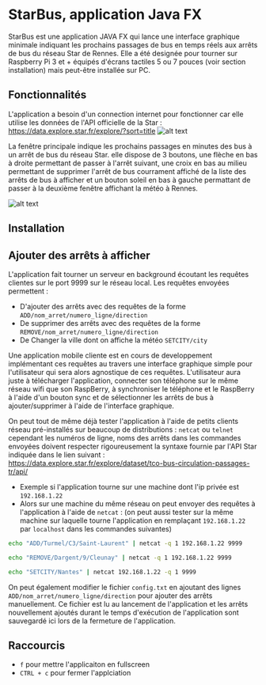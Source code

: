 # StarBus, application Java FX

StarBus est une application JAVA FX qui lance une interface graphique minimale indiquant les prochains passages de bus en temps réels aux arrêts de bus du réseau Star de Rennes.
Elle a été designée pour tourner sur Raspberry Pi 3 et + équipés d'écrans tactiles 5 ou 7 pouces (voir section installation) mais peut-être installée sur PC.

## Fonctionnalités

L'application a besoin d'un connection internet pour fonctionner car elle utilise les données de l'API officielle de la Star : https://data.explore.star.fr/explore/?sort=title
![alt text](https://github.com/[username]/[reponame]/blob/[branch]/image.jpg?raw=true)

La fenêtre principale indique les prochains passages en minutes des bus à un arrêt de bus du réseau Star. elle dispose de 3 boutons, une flèche en bas à droite permettant de passer à l'arrêt suivant,
une croix en bas au milieu permettant de supprimer l'arrêt de bus courrament affiché de la liste des arrêts de bus à afficher et un bouton soleil en bas à gauche permattant de passer à la deuxième fenêtre affichant la météo à Rennes.

![alt text](https://github.com/[username]/[reponame]/blob/[branch]/image.jpg?raw=true)



## Installation


## Ajouter des arrêts à afficher

L'application fait tourner un serveur en background écoutant les requêtes clientes sur le port 9999 sur le réseau local.
Les requêtes envoyées permettent :
* D'ajouter des arrêts avec des requêtes de la forme `ADD/nom_arret/numero_ligne/direction`
* De supprimer des arrêts avec des requêtes de la forme  `REMOVE/nom_arret/numero_ligne/direction`
* De Changer la ville dont on affiche la météo `SETCITY/city`

Une application mobile cliente est en cours de developpement implémentant ces requêtes au travers une interface graphique simple pour l'utilisateur qui sera alors agnostique de ces requêtes. L'utilisateur aura juste à télécharger l'application, connecter son téléphone sur le même réseau wifi que son RaspBerry, à synchroniser le téléphone et le RaspBerry à l'aide d'un bouton sync et de sélectionner les arrêts de bus à ajouter/supprimer à l'aide de l'interface graphique.

On peut tout de même déjà tester l'application à l'aide de petits clients réseau pré-installés sur beaucoup de distributions : `netcat` ou `telnet` cependant les numéros de ligne, noms des arrêts dans les commandes envoyées doivent respecter rigoureusement la syntaxe fournie par l'API Star indiquée dans le lien suivant : https://data.explore.star.fr/explore/dataset/tco-bus-circulation-passages-tr/api/

* Exemple si l'application tourne sur une machine dont l'ip privée est `192.168.1.22`
* Alors sur une machine du même réseau on peut envoyer des requêtes à l'application à l'aide de `netcat` : (on peut aussi tester sur la même machine sur laquelle tourne l'application en remplaçant `192.168.1.22` par `localhost` dans les commandes suivantes)

```bash
echo "ADD/Turmel/C3/Saint-Laurent" | netcat -q 1 192.168.1.22 9999
```

```bash
echo "REMOVE/Dargent/9/Cleunay" | netcat -q 1 192.168.1.22 9999
``` 

```bash
echo "SETCITY/Nantes" | netcat 192.168.1.22 -q 1 9999
``` 

On peut également modifier le fichier `config.txt` en ajoutant des lignes `ADD/nom_arret/numero_ligne/direction` pour ajouter des arrêts manuellement. Ce fichier est lu au lancement de l'application et les arrêts nouvellement ajoutés durant le temps d'exécution de l'application sont sauvegardé ici lors de la fermeture de l'application. 


## Raccourcis

* `f` pour mettre l'applicaiton en fullscreen
* `CTRL + c` pour fermer l'applciation 





